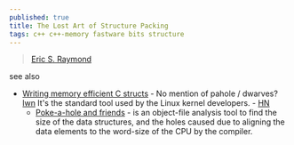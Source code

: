 ```yaml
---
published: true
title: The Lost Art of Structure Packing
tags: c++ c++-memory fastware bits structure
---
```

> [Eric S. Raymond](http://www.catb.org/esr/structure-packing/)

see also
- [	Writing memory efficient C structs](https://news.ycombinator.com/item?id=44733968) - No mention of pahole / dwarves? [lwn](https://lwn.net/Articles/335942/) It's the standard tool used by the Linux kernel developers. - [HN](https://news.ycombinator.com/item?id=44735090)
  - [Poke-a-hole and friends](https://lwn.net/Articles/335942/) - is an object-file analysis tool to find the size of the data structures, and the holes caused due to aligning the data elements to the word-size of the CPU by the compiler. 